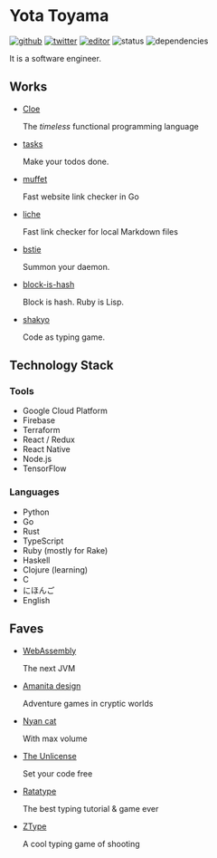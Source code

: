 # Yota Toyama

[![github](https://img.shields.io/badge/github-raviqqe-red.svg?style=flat-square)](https://github.com/raviqqe)
[![twitter](https://img.shields.io/badge/twitter-raviqqe-blue.svg?style=flat-square)](https://twitter.com/@raviqqe)
[![editor](https://img.shields.io/badge/editor-vim-brightgreen.svg?style=flat-square)](https://github.com/neovim/neovim)
![status](https://img.shields.io/badge/status-alive-green.svg?style=flat-square)
![dependencies](https://img.shields.io/badge/dependencies-coffee-lightgrey.svg?style=flat-square)

It is a software engineer.

## Works

- [Cloe](https://github.com/cloe-lang/cloe)

  The *timeless* functional programming language

- [tasks](https://tasks.code2d.net)

  Make your todos done.

- [muffet](https://github.com/raviqqe/muffet)

  Fast website link checker in Go

- [liche](https://github.com/raviqqe/liche)

  Fast link checker for local Markdown files

- [bstie](https://github.com/raviqqe/bstie)

  Summon your daemon.

- [block-is-hash](https://github.com/raviqqe/block-is-hash)

  Block is hash. Ruby is Lisp.

- [shakyo](https://github.com/raviqqe/shakyo)

  Code as typing game.

## Technology Stack

### Tools

- Google Cloud Platform
- Firebase
- Terraform
- React / Redux
- React Native
- Node.js
- TensorFlow

### Languages

- Python
- Go
- Rust
- TypeScript
- Ruby (mostly for Rake)
- Haskell
- Clojure (learning)
- C
- にほんご
- English

## Faves

- [WebAssembly](http://webassembly.org)

  The next JVM

- [Amanita design](http://amanita-design.net/)

  Adventure games in cryptic worlds

- [Nyan cat](http://www.nyan.cat/)

  With max volume

- [The Unlicense](https://unlicense.org)

  Set your code free

- [Ratatype](http://www.ratatype.com/)

  The best typing tutorial & game ever

- [ZType](http://zty.pe)

  A cool typing game of shooting
